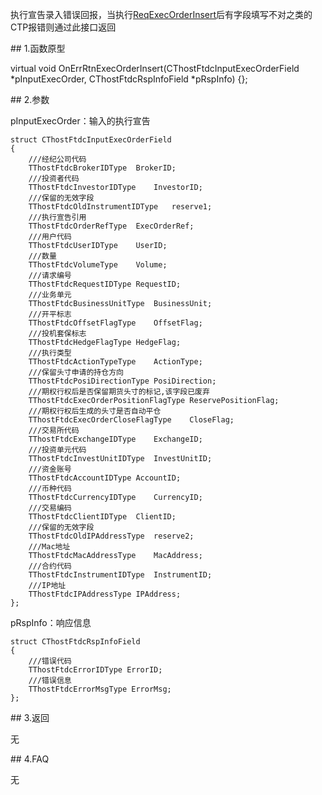 <p>执行宣告录入错误回报，当执行<a href="../../CTHOSTFTDCTRADERSPI/REQEXECORDERINSERT/">ReqExecOrderInsert</a>后有字段填写不对之类的CTP报错则通过此接口返回</p>
<span class="anchor" id="a5c5b7b6-bba8-413f-acdc-649083054bf3"></span>
## 1.函数原型
<p>virtual void OnErrRtnExecOrderInsert(CThostFtdcInputExecOrderField *pInputExecOrder, CThostFtdcRspInfoField *pRspInfo) {};</p>
<span class="anchor" id="7865525a-04c8-4426-9759-038359b31275"></span>
## 2.参数
<p>pInputExecOrder：输入的执行宣告</p>
<pre><code>struct CThostFtdcInputExecOrderField
{
    ///经纪公司代码
    TThostFtdcBrokerIDType  BrokerID;
    ///投资者代码
    TThostFtdcInvestorIDType    InvestorID;
    ///保留的无效字段
    TThostFtdcOldInstrumentIDType   reserve1;
    ///执行宣告引用
    TThostFtdcOrderRefType  ExecOrderRef;
    ///用户代码
    TThostFtdcUserIDType    UserID;
    ///数量
    TThostFtdcVolumeType    Volume;
    ///请求编号
    TThostFtdcRequestIDType RequestID;
    ///业务单元
    TThostFtdcBusinessUnitType  BusinessUnit;
    ///开平标志
    TThostFtdcOffsetFlagType    OffsetFlag;
    ///投机套保标志
    TThostFtdcHedgeFlagType HedgeFlag;
    ///执行类型
    TThostFtdcActionTypeType    ActionType;
    ///保留头寸申请的持仓方向
    TThostFtdcPosiDirectionType PosiDirection;
    ///期权行权后是否保留期货头寸的标记,该字段已废弃
    TThostFtdcExecOrderPositionFlagType ReservePositionFlag;
    ///期权行权后生成的头寸是否自动平仓
    TThostFtdcExecOrderCloseFlagType    CloseFlag;
    ///交易所代码
    TThostFtdcExchangeIDType    ExchangeID;
    ///投资单元代码
    TThostFtdcInvestUnitIDType  InvestUnitID;
    ///资金账号
    TThostFtdcAccountIDType AccountID;
    ///币种代码
    TThostFtdcCurrencyIDType    CurrencyID;
    ///交易编码
    TThostFtdcClientIDType  ClientID;
    ///保留的无效字段
    TThostFtdcOldIPAddressType  reserve2;
    ///Mac地址
    TThostFtdcMacAddressType    MacAddress;
    ///合约代码
    TThostFtdcInstrumentIDType  InstrumentID;
    ///IP地址
    TThostFtdcIPAddressType IPAddress;
};
</code></pre>
<p>pRspInfo：响应信息</p>
<pre><code>struct CThostFtdcRspInfoField
{
    ///错误代码
    TThostFtdcErrorIDType ErrorID;
    ///错误信息
    TThostFtdcErrorMsgType ErrorMsg;
};
</code></pre>
<span class="anchor" id="14ab18a3-3409-4f88-a5c3-728f172c6a4b"></span>
## 3.返回
<p>无</p>
<span class="anchor" id="1cc94b49-2be2-4dbd-890c-fe716cd80a4e"></span>
## 4.FAQ
<p>无</p>
